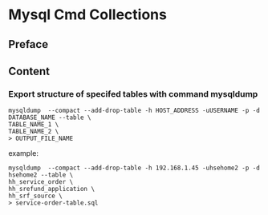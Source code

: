 # Mysql Cmd Collections

## Preface

## Content

### Export structure of specifed tables with command mysqldump

```mysql
mysqldump  --compact --add-drop-table -h HOST_ADDRESS -uUSERNAME -p -d DATABASE_NAME --table \
TABLE_NAME_1 \
TABLE_NAME_2 \
> OUTPUT_FILE_NAME
```

example:

```msyql
mysqldump  --compact --add-drop-table -h 192.168.1.45 -uhsehome2 -p -d hsehome2 --table \
hh_service_order \
hh_srefund_application \
hh_srf_source \
> service-order-table.sql 
```

